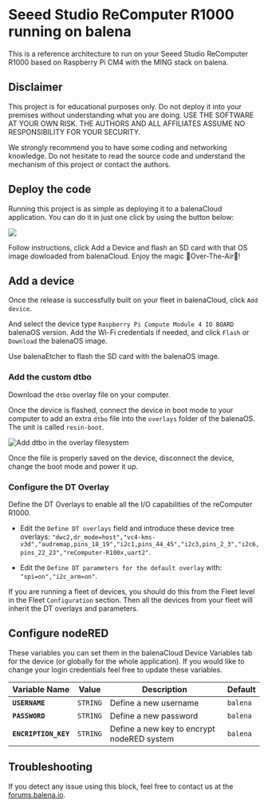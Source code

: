 # Seeed Studio ReComputer R1000 running on balena

This is a reference architecture to run on your Seeed Studio ReComputer R1000 based on Raspberry Pi CM4 with the MING stack on balena. 

## Disclaimer

This project is for educational purposes only. Do not deploy it into your premises without understanding what you are doing. USE THE SOFTWARE AT YOUR OWN RISK. THE AUTHORS AND ALL AFFILIATES ASSUME NO RESPONSIBILITY FOR YOUR SECURITY.

We strongly recommend you to have some coding and networking knowledge. Do not hesitate to read the source code and understand the mechanism of this project or contact the authors.


## Deploy the code

Running this project is as simple as deploying it to a balenaCloud application. You can do it in just one click by using the button below:

[![](https://www.balena.io/deploy.png)](https://dashboard.balena-cloud.com/deploy?repoUrl=https://github.com/mpous/seeed-recomputer-r100x)

Follow instructions, click Add a Device and flash an SD card with that OS image dowloaded from balenaCloud. Enjoy the magic 🌟Over-The-Air🌟!


## Add a device

Once the release is successfully built on your fleet in balenaCloud, click `Add device`.

And select the device type `Raspberry Pi Compute Module 4 IO BOARD` balenaOS version. Add the Wi-Fi credentials if needed, and click `Flash` or `Download` the balenaOS image.

Use balenaEtcher to flash the SD card with the balenaOS image.


### Add the custom dtbo 

Download the `dtbo` overlay file on your computer.

Once the device is flashed, connect the device in boot mode to your computer to add an extra `dtbo` file into the `overlays` folder of the balenaOS. The unit is called `resin-boot`.

![Add dtbo in the overlay filesystem](https://github.com/user-attachments/assets/91d7a038-4211-4432-a818-f93c4b9f9f71)

Once the file is properly saved on the device, disconnect the device, change the boot mode and power it up.


### Configure the DT Overlay

Define the DT Overlays to enable all the I/O capabilities of the reComputer R1000.

* Edit the `Define DT overlays` field and introduce these device tree overlays: `"dwc2,dr_mode=host","vc4-kms-v3d","audremap,pins_18_19","i2c1,pins_44_45","i2c3,pins_2_3","i2c6,pins_22_23","reComputer-R100x,uart2"`.

* Edit the `Define DT parameters for the default overlay` with: `"spi=on","i2c_arm=on"`.


If you are running a fleet of devices, you should do this from the Fleet level in the Fleet `Configuration` section. Then all the devices from your fleet will inherit the DT overlays and parameters.


## Configure nodeRED

These variables you can set them in the balenaCloud Device Variables tab for the device (or globally for the whole application). If you would like to change your login credentials feel free to update these variables.

Variable Name | Value | Description | Default
------------ | ------------- | ------------- | -------------
**`USERNAME`** | `STRING` | Define a new username | `balena`
**`PASSWORD`** | `STRING` | Define a new password | `balena`
**`ENCRIPTION_KEY`** | `STRING` | Define a new key to encrypt nodeRED system | `balena`


## Troubleshooting

If you detect any issue using this block, feel free to contact us at the [forums.balena.io](https://forums.balena.io).




